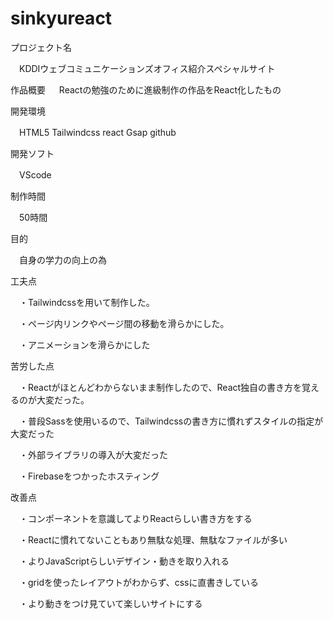# sinkyureact
プロジェクト名

　KDDIウェブコミュニケーションズオフィス紹介スペシャルサイト

作品概要
　
 Reactの勉強のために進級制作の作品をReact化したもの

開発環境

　HTML5 Tailwindcss react Gsap github

開発ソフト

　VScode

制作時間

　50時間

目的

　自身の学力の向上の為

工夫点

　・Tailwindcssを用いて制作した。

　・ページ内リンクやページ間の移動を滑らかにした。

　・アニメーションを滑らかにした

苦労した点 　 

　・Reactがほとんどわからないまま制作したので、React独自の書き方を覚えるのが大変だった。

　・普段Sassを使用いるので、Tailwindcssの書き方に慣れずスタイルの指定が大変だった

　・外部ライブラリの導入が大変だった

　・Firebaseをつかったホスティング

改善点

　・コンポーネントを意識してよりReactらしい書き方をする

　・Reactに慣れてないこともあり無駄な処理、無駄なファイルが多い

　・よりJavaScriptらしいデザイン・動きを取り入れる

　・gridを使ったレイアウトがわからず、cssに直書きしている

　・より動きをつけ見ていて楽しいサイトにする

